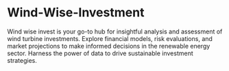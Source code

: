 # Wind-Wise-Investment
Wind wise invest is your go-to hub for insightful analysis and assessment of wind turbine investments. Explore financial models, risk evaluations, and market projections to make informed decisions in the renewable energy sector. Harness the power of data to drive sustainable investment strategies.
